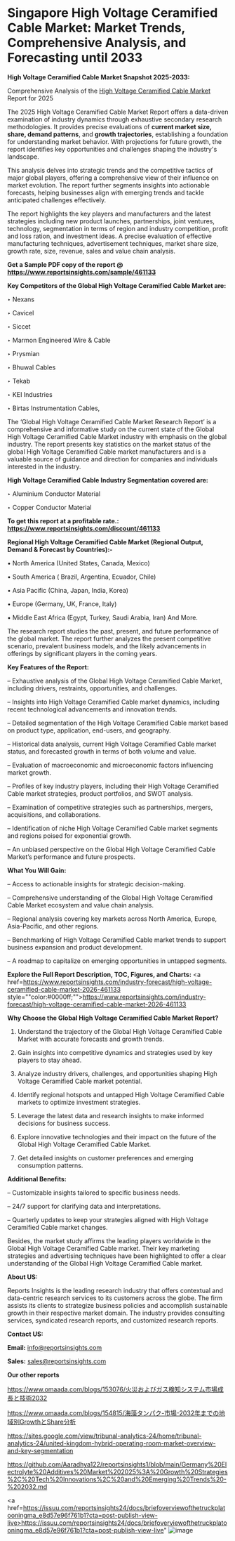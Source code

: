 # Singapore High Voltage Ceramified Cable Market: Market Trends, Comprehensive Analysis, and Forecasting until 2033

<strong>High Voltage Ceramified Cable Market Snapshot 2025-2033:</strong>

Comprehensive Analysis of the <a href=https://www.reportsinsights.com/sample/461133>High Voltage Ceramified Cable Market</a> Report for 2025

The 2025 High Voltage Ceramified Cable Market Report offers a data-driven examination of industry dynamics through exhaustive secondary research methodologies. It provides precise evaluations of <strong>current market size, share, demand patterns</strong>, and <strong>growth trajectories</strong>, establishing a foundation for understanding market behavior. With projections for future growth, the report identifies key opportunities and challenges shaping the industry's landscape.

This analysis delves into strategic trends and the competitive tactics of major global players, offering a comprehensive view of their influence on market evolution. The report further segments insights into actionable forecasts, helping businesses align with emerging trends and tackle anticipated challenges effectively.

The report highlights the key players and manufacturers and the latest strategies including new product launches, partnerships, joint ventures, technology, segmentation in terms of region and industry competition, profit and loss ration, and investment ideas. A precise evaluation of effective manufacturing techniques, advertisement techniques, market share size, growth rate, size, revenue, sales and value chain analysis.

<strong>Get a Sample PDF copy of the report @ <a href=https://www.reportsinsights.com/sample/461133 style=color:#0000ff;>https://www.reportsinsights.com/sample/461133</a></strong>

<strong>Key Competitors of the Global High Voltage Ceramified Cable Market are:</strong>

‣ Nexans

‣ Cavicel

‣ Siccet

‣ Marmon Engineered Wire & Cable

‣ Prysmian

‣ Bhuwal Cables

‣ Tekab

‣ KEI Industries

‣ Birtas Instrumentation Cables,

The ‘Global High Voltage Ceramified Cable Market Research Report’ is a comprehensive and informative study on the current state of the Global High Voltage Ceramified Cable Market industry with emphasis on the global industry. The report presents key statistics on the market status of the global High Voltage Ceramified Cable market manufacturers and is a valuable source of guidance and direction for companies and individuals interested in the industry.

<strong>High Voltage Ceramified Cable Industry Segmentation covered are:</strong>

‣ Aluminium Conductor Material

‣ Copper Conductor Material

<strong>To get this report at a profitable rate.: <a href=https://www.reportsinsights.com/discount/461133 style=color:#0000ff;>https://www.reportsinsights.com/discount/461133</a></strong>

<strong>Regional High Voltage Ceramified Cable Market (Regional Output, Demand &amp; Forecast by Countries):-</strong>

• North America (United States, Canada, Mexico)

• South America ( Brazil, Argentina, Ecuador, Chile)

• Asia Pacific (China, Japan, India, Korea)

• Europe (Germany, UK, France, Italy)

• Middle East Africa (Egypt, Turkey, Saudi Arabia, Iran) And More.

The research report studies the past, present, and future performance of the global market. The report further analyzes the present competitive scenario, prevalent business models, and the likely advancements in offerings by significant players in the coming years.

<strong>Key Features of the Report:</strong>

– Exhaustive analysis of the Global High Voltage Ceramified Cable Market, including drivers, restraints, opportunities, and challenges.

– Insights into High Voltage Ceramified Cable market dynamics, including recent technological advancements and innovation trends.

– Detailed segmentation of the High Voltage Ceramified Cable market based on product type, application, end-users, and geography.

– Historical data analysis, current High Voltage Ceramified Cable market status, and forecasted growth in terms of both volume and value.

– Evaluation of macroeconomic and microeconomic factors influencing market growth.

– Profiles of key industry players, including their High Voltage Ceramified Cable market strategies, product portfolios, and SWOT analysis.

– Examination of competitive strategies such as partnerships, mergers, acquisitions, and collaborations.

– Identification of niche High Voltage Ceramified Cable market segments and regions poised for exponential growth.

– An unbiased perspective on the Global High Voltage Ceramified Cable Market’s performance and future prospects.

<strong>What You Will Gain:</strong>

– Access to actionable insights for strategic decision-making.

– Comprehensive understanding of the Global High Voltage Ceramified Cable Market ecosystem and value chain analysis.

– Regional analysis covering key markets across North America, Europe, Asia-Pacific, and other regions.

– Benchmarking of High Voltage Ceramified Cable market trends to support business expansion and product development.

– A roadmap to capitalize on emerging opportunities in untapped segments.

<strong>Explore the Full Report Description, TOC, Figures, and Charts:</strong>
<a href=https://www.reportsinsights.com/industry-forecast/high-voltage-ceramified-cable-market-2026-461133 style=""color:#0000ff;"">https://www.reportsinsights.com/industry-forecast/high-voltage-ceramified-cable-market-2026-461133</a>

<strong>Why Choose the Global High Voltage Ceramified Cable Market Report?</strong>

1. Understand the trajectory of the Global High Voltage Ceramified Cable Market with accurate forecasts and growth trends.

2. Gain insights into competitive dynamics and strategies used by key players to stay ahead.

3. Analyze industry drivers, challenges, and opportunities shaping High Voltage Ceramified Cable market potential.

4. Identify regional hotspots and untapped High Voltage Ceramified Cable markets to optimize investment strategies.

5. Leverage the latest data and research insights to make informed decisions for business success.

6. Explore innovative technologies and their impact on the future of the Global High Voltage Ceramified Cable Market.

7. Get detailed insights on customer preferences and emerging consumption patterns.

<strong>Additional Benefits:</strong>

– Customizable insights tailored to specific business needs.

– 24/7 support for clarifying data and interpretations.

– Quarterly updates to keep your strategies aligned with High Voltage Ceramified Cable market changes.

Besides, the market study affirms the leading players worldwide in the Global High Voltage Ceramified Cable market. Their key marketing strategies and advertising techniques have been highlighted to offer a clear understanding of the Global High Voltage Ceramified Cable market.

<strong><strong>About US</strong>:</strong>

Reports Insights is the leading research industry that offers contextual and data-centric research services to its customers across the globe. The firm assists its clients to strategize business policies and accomplish sustainable growth in their respective market domain. The industry provides consulting services, syndicated research reports, and customized research reports.

<strong>Contact US:</strong>

<p class=><b>Email:</b> <a href=mailto:info@reportsinsights.com>info@reportsinsights.com</a></p>
<p class=><b>Sales:</b> <a href=mailto:sales@reportsinsights.com>sales@reportsinsights.com</a></p>

<strong>Our other reports</strong>

<a href=https://www.omaada.com/blogs/153076/火災およびガス検知システム市場成長と技術2032>https://www.omaada.com/blogs/153076/火災およびガス検知システム市場成長と技術2032</a>

<a href=https://www.omaada.com/blogs/154815/海藻タンパク-市場-2032年までの地域別GrowthとShare分析>https://www.omaada.com/blogs/154815/海藻タンパク-市場-2032年までの地域別GrowthとShare分析</a>

<a href=https://sites.google.com/view/tribunal-analytics-24/home/tribunal-analytics-24/united-kingdom-hybrid-operating-room-market-overview-and-key-segmentation>https://sites.google.com/view/tribunal-analytics-24/home/tribunal-analytics-24/united-kingdom-hybrid-operating-room-market-overview-and-key-segmentation</a>

<a href=https://github.com/Aaradhya122/reportsinsights1/blob/main/Germany%20Electrolyte%20Additives%20Market%202025%3A%20Growth%20Strategies%2C%20Tech%20Innovations%2C%20and%20Emerging%20Trends%20-%202032.md>https://github.com/Aaradhya122/reportsinsights1/blob/main/Germany%20Electrolyte%20Additives%20Market%202025%3A%20Growth%20Strategies%2C%20Tech%20Innovations%2C%20and%20Emerging%20Trends%20-%202032.md</a>

<a href=https://issuu.com/reportsinsights24/docs/briefoverviewofthetruckplatooningma_e8d57e96f761b1?cta=post-publish-view-live>https://issuu.com/reportsinsights24/docs/briefoverviewofthetruckplatooningma_e8d57e96f761b1?cta=post-publish-view-live</a>"
![image](https://github.com/user-attachments/assets/ada13053-2ed3-4092-a747-2faf8deecd37)
